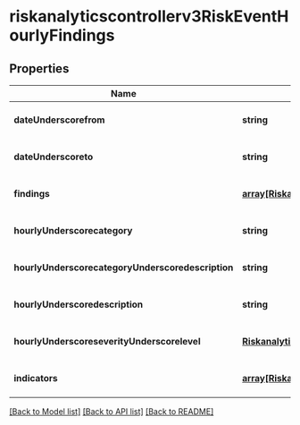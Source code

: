 # riskanalyticscontrollerv3RiskEventHourlyFindings

## Properties
Name | Type | Description | Notes
------------ | ------------- | ------------- | -------------
**dateUnderscorefrom** | **string** |  | [optional] [default to null]
**dateUnderscoreto** | **string** |  | [optional] [default to null]
**findings** | [**array[Riskanalyticscontrollerv3Finding]**](Riskanalyticscontrollerv3Finding.md) |  | [optional] [default to null]
**hourlyUnderscorecategory** | **string** |  | [optional] [default to null]
**hourlyUnderscorecategoryUnderscoredescription** | **string** |  | [optional] [default to null]
**hourlyUnderscoredescription** | **string** |  | [optional] [default to null]
**hourlyUnderscoreseverityUnderscorelevel** | [**Riskanalyticsenginev3SeverityLevel**](Riskanalyticsenginev3SeverityLevel.md) |  | [optional] [default to null]
**indicators** | [**array[Riskanalyticscontrollerv3Indicator]**](Riskanalyticscontrollerv3Indicator.md) |  | [optional] [default to null]

[[Back to Model list]](../README.md#documentation-for-models) [[Back to API list]](../README.md#documentation-for-api-endpoints) [[Back to README]](../README.md)


